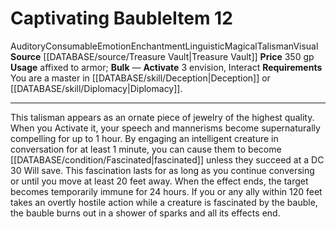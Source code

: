 ﻿---
actions: '[three-actions]'
id: '2098'
item_category: Consumables
item_subcategory: Talismans
level: '12'
name: Captivating Bauble
price: 350 gp
rarity: Common
requirement: You are a master in [[DATABASE/skill/Deception|Deception]] or [[DATABASE/skill/Diplomacy|Diplomacy]]
  .
school: Enchantment
source: '[[DATABASE/source/Treasure Vault|Treasure Vault]]'
subcategory: consumable/talisman
trait:
- '[[DATABASE/trait/Auditory|Auditory]]'
- '[[DATABASE/trait/Consumable|Consumable]]'
- '[[DATABASE/trait/Emotion|Emotion]]'
- '[[DATABASE/trait/Enchantment|Enchantment]]'
- '[[DATABASE/trait/Linguistic|Linguistic]]'
- '[[DATABASE/trait/Magical|Magical]]'
- '[[DATABASE/trait/Talisman|Talisman]]'
- '[[DATABASE/trait/Visual|Visual]]'
type: Item
usage: affixed to armor

---
# Captivating Bauble<span class="item-type">Item 12</span>

<span class="item-trait">Auditory</span><span class="item-trait">Consumable</span><span class="item-trait">Emotion</span><span class="item-trait">Enchantment</span><span class="item-trait">Linguistic</span><span class="item-trait">Magical</span><span class="item-trait">Talisman</span><span class="item-trait">Visual</span>
**Source** [[DATABASE/source/Treasure Vault|Treasure Vault]] 
**Price** 350 gp
**Usage** affixed to armor; **Bulk** —
**Activate** <span class="action-icon">3</span> envision, Interact **Requirements** You are a master in [[DATABASE/skill/Deception|Deception]] or [[DATABASE/skill/Diplomacy|Diplomacy]].

---
This talisman appears as an ornate piece of jewelry of the highest quality. When you Activate it, your speech and mannerisms become supernaturally compelling for up to 1 hour. By engaging an intelligent creature in conversation for at least 1 minute, you can cause them to become [[DATABASE/condition/Fascinated|fascinated]] unless they succeed at a DC 30 Will save. This fascination lasts for as long as you continue conversing or until you move at least 20 feet away. When the effect ends, the target becomes temporarily immune for 24 hours. If you or any ally within 120 feet takes an overtly hostile action while a creature is fascinated by the bauble, the bauble burns out in a shower of sparks and all its effects end.